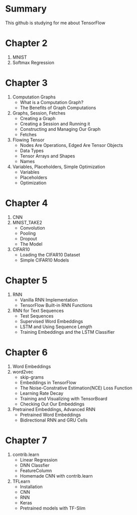 Summary
=======
This github is studying for me about TensorFlow

Chapter 2
=========
1. MNIST
2. Softmax Regression


Chapter 3
=========
1. Computation Graphs
	* What is a Computation Graph?
	* The Benefits of Graph Computations
2. Graphs, Session, Fetches
	* Creating a Graph
	* Creating a Session and Running it
	* Constructing and Managing Our Graph
	* Fetches
3. Flowing Tensor
	* Nodes Are Operations, Edged Are Tensor Objects
	* Data Types
	* Tensor Arrays and Shapes
	* Names
4. Variables, Placeholders, Simple Optimization
	* Variables
	* Placeholders
	* Optimization

Chapter 4
=========
1. CNN
2. MNIST_TAKE2
	* Convolution
	* Pooling
	* Dropout
	* The Model
3. CIFAR10
	* Loading the CIFAR10 Dataset
	* Simple CIFAR10 Models

Chapter 5
=========
1. RNN
	* Vanilla RNN Implementation
	* TensorFlow Built-in RNN Functions
2. RNN for Text Sequences
	* Test Sequences
	* Supervised Word Embeddings
	* LSTM and Using Sequence Length
	* Training Embeddings and the LSTM Classifier

Chapter 6
=========
1. Word Embeddings
2. word2vec
	* skip-grams
	* Embeddings in TensorFlow
	* The Noise-Constrative Estimation(NCE) Loss Function
	* Learning Rate Decay
	* Training and Visualizing with TensorBoard
	* Checking Out Our Embeddings
3. Pretrained Embeddings, Advanced RNN
	* Pretrained Word Embeddings
	* Bidirectional RNN and GRU Cells

Chapter 7
=========
1. contrib.learn
	* Linear Regression
	* DNN Classfier
	* FeatureColumn
	* Homemade CNN with contrib.learn
2. TFLearn
	* Installation
	* CNN
	* RNN
	* Keras
	* Pretrained models with TF-Slim
